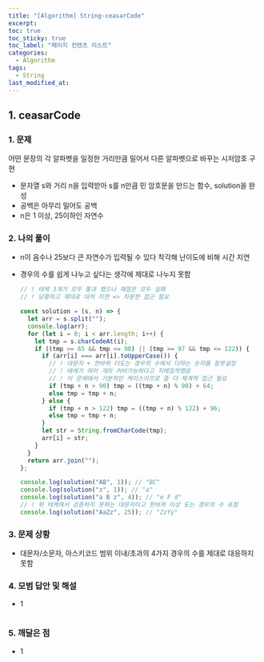 ```yaml
---
title: "[Algorithm] String-ceasarCode"
excerpt:
toc: true
toc_sticky: true
toc_label: "페이지 컨텐츠 리스트"
categories:
  - Algorithm
tags:
  - String
last_modified_at:
---
```


## **1. ceasarCode**

### 1. 문제

어떤 문장의 각 알파벳을 일정한 거리만큼 밀어서 다른 알파벳으로 바꾸는 시저암호 구현

- 문자열 s와 거리 n을 입력받아 s를 n만큼 민 암호문을 만드는 함수, solution을 완성
- 공백은 아무리 밀어도 공백
- n은 1 이상, 25이하인 자연수

### 2. 나의 풀이

- n이 음수나 25보다 큰 자연수가 입력될 수 있다 착각해 난이도에 비해 시간 지연
- 경우의 수를 쉽게 나누고 싶다는 생각에 제대로 나누지 못함

  ```javascript
  // ! 테케 3개가 모두 통과 했으나 채점은 모두 실패
  // ! 당황하고 제대로 대처 지연 => 차분한 접근 필요

  const solution = (s, n) => {
    let arr = s.split("");
    console.log(arr);
    for (let i = 0; i < arr.length; i++) {
      let tmp = s.charCodeAt(i);
      if ((tmp >= 65 && tmp <= 90) || (tmp >= 97 && tmp <= 122)) {
        if (arr[i] === arr[i].toUpperCase()) {
          // ! 대문자 + 한바퀴 더도는 경우의 수에서 더하는 숫자를 잘못설정
          // ! 태케가 여러 개라 커버가능하다고 지레짐작했음
          // ! 이 문제에서 기본적인 케이스이므로 좀 더 체계적 접근 필요
          if (tmp + n > 90) tmp = ((tmp + n) % 90) + 64;
          else tmp = tmp + n;
        } else {
          if (tmp + n > 122) tmp = ((tmp + n) % 122) + 96;
          else tmp = tmp + n;
        }
        let str = String.fromCharCode(tmp);
        arr[i] = str;
      }
    }
    return arr.join("");
  };

  console.log(solution("AB", 1)); // "BC"
  console.log(solution("z", 1)); // "a"
  console.log(solution("a B z", 4)); // "e F d"
  // ! 위 테케에서 검증하지 못하는 대문자이고 한바퀴 이상 도는 경우의 수 포함
  console.log(solution("AaZz", 25)); // "ZzYy"
  ```

### 3. 문제 상황

- 대문자/소문자, 아스키코드 범위 이내/초과의 4가지 경우의 수를 제대로 대응하지 못함

### 4. 모범 답안 및 해설

- 1

  ```javascript

  ```

### 5. 깨달은 점

- 1
